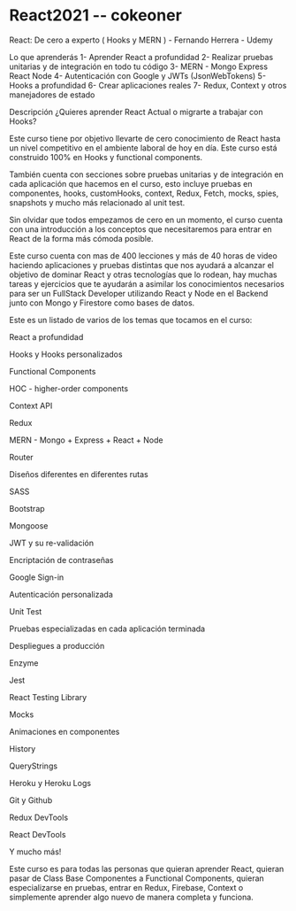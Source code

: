 # React2021 -- cokeoner
React: De cero a experto ( Hooks y MERN ) - Fernando Herrera - Udemy

Lo que aprenderás
 1- Aprender React a profundidad
 2- Realizar pruebas unitarias y de integración en todo tu código
 3- MERN - Mongo Express React Node
 4- Autenticación con Google y JWTs (JsonWebTokens)
 5- Hooks a profundidad
 6- Crear aplicaciones reales
 7- Redux, Context y otros manejadores de estado
 
 
 Descripción
¿Quieres aprender React Actual o migrarte a trabajar con Hooks?

Este curso tiene por objetivo llevarte de cero conocimiento de React hasta un nivel competitivo en el ambiente laboral de hoy en día. Este curso está construido 100% en Hooks y functional components.

También cuenta con secciones sobre pruebas unitarias y de integración en cada aplicación que hacemos en el curso, esto incluye pruebas en componentes, hooks, customHooks, context, Redux, Fetch, mocks, spies, snapshots y mucho más relacionado al unit test.

Sin olvidar que todos empezamos de cero en un momento, el curso cuenta con una introducción a los conceptos que necesitaremos para entrar en React de la forma más cómoda posible.

Este curso cuenta con mas de 400 lecciones y más de 40 horas de video haciendo aplicaciones y pruebas distintas que nos ayudará a alcanzar el objetivo de dominar React y otras tecnologías que lo rodean, hay muchas tareas y ejercicios que te ayudarán a asimilar los conocimientos necesarios para ser un FullStack Developer utilizando React y Node en el Backend junto con Mongo y Firestore como bases de datos.

Este es un listado de varios de los temas que tocamos en el curso:

React a profundidad

Hooks y Hooks personalizados

Functional Components

HOC - higher-order components

Context API

Redux

MERN - Mongo + Express + React + Node

Router

Diseños diferentes en diferentes rutas

SASS

Bootstrap

Mongoose

JWT y su re-validación

Encriptación de contraseñas

Google Sign-in

Autenticación personalizada

Unit Test

Pruebas especializadas en cada aplicación terminada

Despliegues a producción

Enzyme

Jest

React Testing Library

Mocks

Animaciones en componentes

History

QueryStrings

Heroku y Heroku Logs

Git y Github

Redux DevTools

React DevTools

Y mucho más!

Este curso es para todas las personas que quieran aprender React, quieran pasar de Class Base Componentes a Functional Components, quieran especializarse en pruebas, entrar en Redux, Firebase, Context o simplemente aprender algo nuevo de manera completa y funciona.

